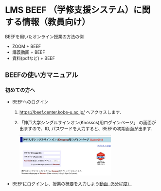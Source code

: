 # LMS BEEF （学修支援システム）に関する情報（教員向け）
BEEFを用いたオンライン授業の方法の例
- ZOOM + BEEF 
- 講義動画 + BEEF
- 資料(pdfなど) + BEEF

## BEEFの使い方マニュアル
### 初めての方へ
- BEEFへのログイン
  1. https://beef.center.kobe-u.ac.jp/ へアクセスします． 
  2. 「神戸大学シングルサインオン(Knossos)用ログインページ」 の画面が出ますので、ID, パスワードを入力すると、BEEFの初期画面が出ます．
  
      <img src="/Beef/KobeUSSO.jpg" width="300">
  
- BEEFにログインし、授業の概要を入力しよう[動画（5分程度）](https://drive.google.com/file/d/1vs9vFEosnRBS8VPnc8rmPTf9W3wXbMVl/view?usp=sharing)

